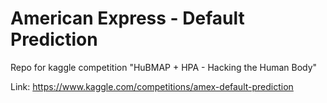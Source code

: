 # American Express - Default Prediction

Repo for kaggle competition "HuBMAP + HPA - Hacking the Human Body"

Link: https://www.kaggle.com/competitions/amex-default-prediction
